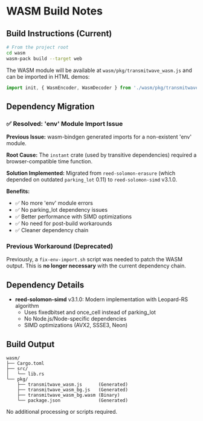 # WASM Build Notes

## Build Instructions (Current)

```bash
# From the project root
cd wasm
wasm-pack build --target web
```

The WASM module will be available at `wasm/pkg/transmitwave_wasm.js` and can be imported in HTML demos:

```javascript
import init, { WasmEncoder, WasmDecoder } from './wasm/pkg/transmitwave_wasm.js';
```

## Dependency Migration

### ✅ Resolved: 'env' Module Import Issue

**Previous Issue:** wasm-bindgen generated imports for a non-existent 'env' module.

**Root Cause:** The `instant` crate (used by transitive dependencies) required a browser-compatible time function.

**Solution Implemented:** Migrated from `reed-solomon-erasure` (which depended on outdated `parking_lot` 0.11) to `reed-solomon-simd` v3.1.0.

**Benefits:**
- ✅ No more 'env' module errors
- ✅ No parking_lot dependency issues
- ✅ Better performance with SIMD optimizations
- ✅ No need for post-build workarounds
- ✅ Cleaner dependency chain

### Previous Workaround (Deprecated)

Previously, a `fix-env-import.sh` script was needed to patch the WASM output. This is **no longer necessary** with the current dependency chain.

## Dependency Details

- **reed-solomon-simd** v3.1.0: Modern implementation with Leopard-RS algorithm
  - Uses fixedbitset and once_cell instead of parking_lot
  - No Node.js/Node-specific dependencies
  - SIMD optimizations (AVX2, SSSE3, Neon)

## Build Output

```
wasm/
├── Cargo.toml
├── src/
│   └── lib.rs
└── pkg/
    ├── transmitwave_wasm.js      (Generated)
    ├── transmitwave_wasm_bg.js   (Generated)
    ├── transmitwave_wasm_bg.wasm (Binary)
    └── package.json              (Generated)
```

No additional processing or scripts required.
